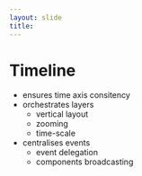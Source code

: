 ```yaml
---
layout: slide
title: 
---
```


# Timeline

* ensures time axis consitency
* orchestrates layers
	* vertical layout
  * zooming
  * time-scale
* centralises events
  * event delegation
  * components broadcasting